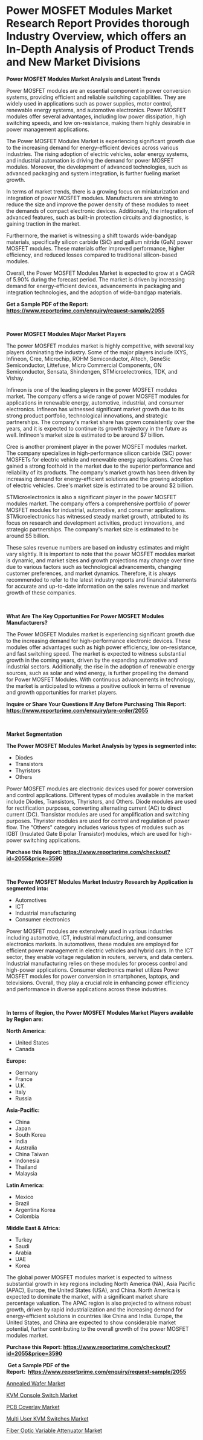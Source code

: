 <p><h1>Power MOSFET Modules Market Research Report Provides thorough Industry Overview, which offers an In-Depth Analysis of Product Trends and New Market Divisions</h1></p><p><strong>Power MOSFET Modules Market Analysis and Latest Trends</strong></p>
<p><p>Power MOSFET modules are an essential component in power conversion systems, providing efficient and reliable switching capabilities. They are widely used in applications such as power supplies, motor control, renewable energy systems, and automotive electronics. Power MOSFET modules offer several advantages, including low power dissipation, high switching speeds, and low on-resistance, making them highly desirable in power management applications.</p><p>The Power MOSFET Modules Market is experiencing significant growth due to the increasing demand for energy-efficient devices across various industries. The rising adoption of electric vehicles, solar energy systems, and industrial automation is driving the demand for power MOSFET modules. Moreover, the development of advanced technologies, such as advanced packaging and system integration, is further fueling market growth.</p><p>In terms of market trends, there is a growing focus on miniaturization and integration of power MOSFET modules. Manufacturers are striving to reduce the size and improve the power density of these modules to meet the demands of compact electronic devices. Additionally, the integration of advanced features, such as built-in protection circuits and diagnostics, is gaining traction in the market.</p><p>Furthermore, the market is witnessing a shift towards wide-bandgap materials, specifically silicon carbide (SiC) and gallium nitride (GaN) power MOSFET modules. These materials offer improved performance, higher efficiency, and reduced losses compared to traditional silicon-based modules.</p><p>Overall, the Power MOSFET Modules Market is expected to grow at a CAGR of 5.90% during the forecast period. The market is driven by increasing demand for energy-efficient devices, advancements in packaging and integration technologies, and the adoption of wide-bandgap materials.</p></p>
<p><strong>Get a Sample PDF of the Report:&nbsp; <a href="https://www.reportprime.com/enquiry/request-sample/2055">https://www.reportprime.com/enquiry/request-sample/2055</a></strong></p>
<p>&nbsp;</p>
<p><strong>Power MOSFET Modules Major Market Players</strong></p>
<p><p>The power MOSFET modules market is highly competitive, with several key players dominating the industry. Some of the major players include IXYS, Infineon, Cree, Microchip, ROHM Semiconductor, Altech, GeneSic Semiconductor, Littefuse, Micro Commercial Components, ON Semiconductor, Sensata, Shindengen, STMicroelectronics, TDK, and Vishay. </p><p>Infineon is one of the leading players in the power MOSFET modules market. The company offers a wide range of power MOSFET modules for applications in renewable energy, automotive, industrial, and consumer electronics. Infineon has witnessed significant market growth due to its strong product portfolio, technological innovations, and strategic partnerships. The company's market share has grown consistently over the years, and it is expected to continue its growth trajectory in the future as well. Infineon's market size is estimated to be around $7 billion.</p><p>Cree is another prominent player in the power MOSFET modules market. The company specializes in high-performance silicon carbide (SiC) power MOSFETs for electric vehicle and renewable energy applications. Cree has gained a strong foothold in the market due to the superior performance and reliability of its products. The company's market growth has been driven by increasing demand for energy-efficient solutions and the growing adoption of electric vehicles. Cree's market size is estimated to be around $2 billion.</p><p>STMicroelectronics is also a significant player in the power MOSFET modules market. The company offers a comprehensive portfolio of power MOSFET modules for industrial, automotive, and consumer applications. STMicroelectronics has witnessed steady market growth, attributed to its focus on research and development activities, product innovations, and strategic partnerships. The company's market size is estimated to be around $5 billion.</p><p>These sales revenue numbers are based on industry estimates and might vary slightly. It is important to note that the power MOSFET modules market is dynamic, and market sizes and growth projections may change over time due to various factors such as technological advancements, changing customer preferences, and market dynamics. Therefore, it is always recommended to refer to the latest industry reports and financial statements for accurate and up-to-date information on the sales revenue and market growth of these companies.</p></p>
<p>&nbsp;</p>
<p><strong>What Are The Key Opportunities For Power MOSFET Modules Manufacturers?</strong></p>
<p><p>The Power MOSFET Modules market is experiencing significant growth due to the increasing demand for high-performance electronic devices. These modules offer advantages such as high power efficiency, low on-resistance, and fast switching speed. The market is expected to witness substantial growth in the coming years, driven by the expanding automotive and industrial sectors. Additionally, the rise in the adoption of renewable energy sources, such as solar and wind energy, is further propelling the demand for Power MOSFET Modules. With continuous advancements in technology, the market is anticipated to witness a positive outlook in terms of revenue and growth opportunities for market players.</p></p>
<p><strong>Inquire or Share Your Questions If Any Before Purchasing This Report: <a href="https://www.reportprime.com/enquiry/pre-order/2055">https://www.reportprime.com/enquiry/pre-order/2055</a></strong></p>
<p>&nbsp;</p>
<p><strong>Market Segmentation</strong></p>
<p><strong>The Power MOSFET Modules Market Analysis by types is segmented into:</strong></p>
<p><ul><li>Diodes</li><li>Transistors</li><li>Thyristors</li><li>Others</li></ul></p>
<p><p>Power MOSFET modules are electronic devices used for power conversion and control applications. Different types of modules available in the market include Diodes, Transistors, Thyristors, and Others. Diode modules are used for rectification purposes, converting alternating current (AC) to direct current (DC). Transistor modules are used for amplification and switching purposes. Thyristor modules are used for control and regulation of power flow. The "Others" category includes various types of modules such as IGBT (Insulated Gate Bipolar Transistor) modules, which are used for high-power switching applications.</p></p>
<p><strong>Purchase this Report:&nbsp;<a href="https://www.reportprime.com/checkout?id=2055&price=3590">https://www.reportprime.com/checkout?id=2055&price=3590</a></strong></p>
<p>&nbsp;</p>
<p><strong>The Power MOSFET Modules Market Industry Research by Application is segmented into:</strong></p>
<p><ul><li>Automotives</li><li>ICT</li><li>Industrial manufacturing</li><li>Consumer electronics</li></ul></p>
<p><p>Power MOSFET modules are extensively used in various industries including automotive, ICT, industrial manufacturing, and consumer electronics markets. In automotives, these modules are employed for efficient power management in electric vehicles and hybrid cars. In the ICT sector, they enable voltage regulation in routers, servers, and data centers. Industrial manufacturing relies on these modules for process control and high-power applications. Consumer electronics market utilizes Power MOSFET modules for power conversion in smartphones, laptops, and televisions. Overall, they play a crucial role in enhancing power efficiency and performance in diverse applications across these industries.</p></p>
<p>&nbsp;</p>
<p><strong>In terms of Region, the Power MOSFET Modules Market Players available by Region are:</strong></p>
<p>
    <p> <strong> North America: </strong>
        <ul>
            <li>United States</li>
            <li>Canada</li>
        </ul>
        </p> 
    <p> <strong> Europe: </strong>
        <ul>
            <li>Germany</li>
            <li>France</li>
            <li>U.K.</li>
            <li>Italy</li>
            <li>Russia</li>
        </ul>
        </p> 
    <p> <strong> Asia-Pacific: </strong>
        <ul>
            <li>China</li>
            <li>Japan</li>
            <li>South Korea</li>
            <li>India</li>
            <li>Australia</li>
            <li>China Taiwan</li>
            <li>Indonesia</li>
            <li>Thailand</li>
            <li>Malaysia</li>
        </ul>
        </p> 
    <p> <strong> Latin America: </strong>
        <ul>
            <li>Mexico</li>
            <li>Brazil</li>
            <li>Argentina Korea</li>
            <li>Colombia</li>
        </ul>
        </p> 
    <p> <strong> Middle East & Africa: </strong>
        <ul>
            <li>Turkey</li>
            <li>Saudi</li>
            <li>Arabia</li>
            <li>UAE</li>
            <li>Korea</li>
        </ul>
    </p>
    </p>
<p><p>The global power MOSFET modules market is expected to witness substantial growth in key regions including North America (NA), Asia Pacific (APAC), Europe, the United States (USA), and China. North America is expected to dominate the market, with a significant market share percentage valuation. The APAC region is also projected to witness robust growth, driven by rapid industrialization and the increasing demand for energy-efficient solutions in countries like China and India. Europe, the United States, and China are expected to show considerable market potential, further contributing to the overall growth of the power MOSFET modules market.</p></p>
<p><strong>Purchase this Report: <a href="https://www.reportprime.com/checkout?id=2055&price=3590">https://www.reportprime.com/checkout?id=2055&price=3590</a></strong></p>
<p>&nbsp;<strong>Get a Sample PDF of the Report:&nbsp;&nbsp;<a href="https://www.reportprime.com/enquiry/request-sample/2055">https://www.reportprime.com/enquiry/request-sample/2055</a></strong></p>
<p><strong></strong></p>
<p><p><a href="https://github.com/ChiragRP21/Market-Research-Report-List-2/blob/main/annealed-wafer-market.md">Annealed Wafer Market</a></p><p><a href="https://github.com/WillieWoodard/Market-Research-Report-List-2/blob/main/kvm-console-switch-market.md">KVM Console Switch Market</a></p><p><a href="https://github.com/BryceTownsendr/Market-Research-Report-List-2/blob/main/pcb-coverlay-market.md">PCB Coverlay Market</a></p><p><a href="https://github.com/PeterParrish5/Market-Research-Report-List-2/blob/main/multi-user-kvm-switches-market.md">Multi User KVM Switches Market</a></p><p><a href="https://github.com/ChiragRp1/Market-Research-Report-List-2/blob/main/fiber-optic-variable-attenuator-market.md">Fiber Optic Variable Attenuator Market</a></p></p>